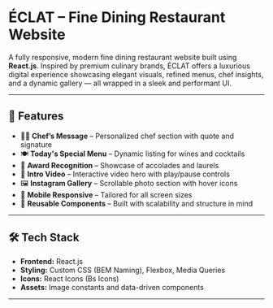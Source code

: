 # ÉCLAT – Fine Dining Restaurant Website

A fully responsive, modern fine dining restaurant website built using **React.js**. Inspired by premium culinary brands, ÉCLAT offers a luxurious digital experience showcasing elegant visuals, refined menus, chef insights, and a dynamic gallery — all wrapped in a sleek and performant UI.


---

## 🌟 Features

- 🧑‍🍳 **Chef’s Message** – Personalized chef section with quote and signature
- 🍽️ **Today's Special Menu** – Dynamic listing for wines and cocktails
- 🏅 **Award Recognition** – Showcase of accolades and laurels
- 🎥 **Intro Video** – Interactive video hero with play/pause controls
- 🖼️ **Instagram Gallery** – Scrollable photo section with hover icons
- 📱 **Mobile Responsive** – Tailored for all screen sizes
- 🧠 **Reusable Components** – Built with scalability and structure in mind

---

## 🛠️ Tech Stack

- **Frontend:** React.js
- **Styling:** Custom CSS (BEM Naming), Flexbox, Media Queries
- **Icons:** React Icons (Bs Icons)
- **Assets:** Image constants and data-driven components

---


